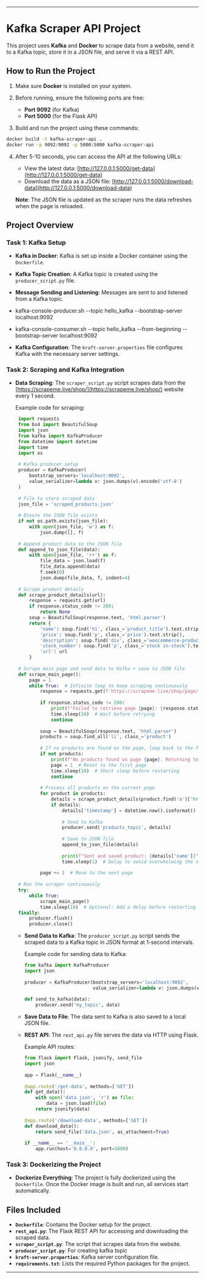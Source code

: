 
---

# Kafka Scraper API Project

This project uses **Kafka** and **Docker** to scrape data from a website, send it to a Kafka topic, store it in a JSON file, and serve it via a REST API.

## How to Run the Project

1. Make sure **Docker** is installed on your system.

2. Before running, ensure the following ports are free:
   - **Port 9092** (for Kafka)
   - **Port 5000** (for the Flask API)

3. Build and run the project using these commands:

```bash
docker build -t kafka-scraper-api .
docker run -p 9092:9092 -p 5000:5000 kafka-scraper-api
```

4. After 5-10 seconds, you can access the API at the following URLs:
   - View the latest data: [http://127.0.0.1:5000/get-data](http://127.0.0.1:5000/get-data)
   - Download the data as a JSON file: [http://127.0.0.1:5000/download-data](http://127.0.0.1:5000/download-data)

   **Note**: The JSON file is updated as the scraper runs the data refreshes when the page is reloaded.

## Project Overview

### Task 1: Kafka Setup

- **Kafka in Docker**: Kafka is set up inside a Docker container using the `Dockerfile`.
  
- **Kafka Topic Creation**: A Kafka topic is created using the `producer_script.py` file.

- **Message Sending and Listening**: Messages are sent to and listened from a Kafka topic.
- kafka-console-producer.sh --topic hello_kafka --bootstrap-server localhost:9092
- kafka-console-consumer.sh --topic hello_kafka --from-beginning --bootstrap-server localhost:9092


- **Kafka Configuration**: The `kraft-server.properties` file configures Kafka with the necessary server settings.

### Task 2: Scraping and Kafka Integration

- **Data Scraping**: The `scraper_script.py` script scrapes data from the [https://scrapeme.live/shop/](https://scrapeme.live/shop/) website every 1 second.

  Example code for scraping:
  ```python
   import requests
   from bs4 import BeautifulSoup
   import json
   from kafka import KafkaProducer
   from datetime import datetime
   import time
   import os
   
   # Kafka producer setup
   producer = KafkaProducer(
       bootstrap_servers='localhost:9092',
       value_serializer=lambda v: json.dumps(v).encode('utf-8')
   )
   
   # File to store scraped data
   json_file = 'scraped_products.json'
   
   # Ensure the JSON file exists
   if not os.path.exists(json_file):
       with open(json_file, 'w') as f:
           json.dump([], f)
   
   # Append product data to the JSON file
   def append_to_json_file(data):
       with open(json_file, 'r+') as f:
           file_data = json.load(f)
           file_data.append(data)
           f.seek(0)
           json.dump(file_data, f, indent=4)
   
   # Scrape product details
   def scrape_product_details(url):
       response = requests.get(url)
       if response.status_code != 200:
           return None
       soup = BeautifulSoup(response.text, 'html.parser')
       return {
           'name': soup.find('h1', class_='product_title').text.strip(),
           'price': soup.find('p', class_='price').text.strip(),
           'description': soup.find('div', class_='woocommerce-product-details__short-description').text.strip(),
           'stock_number': soup.find('p', class_='stock in-stock').text.strip() if soup.find('p', class_='stock in-stock') else "Out of Stock",
           'url': url
       }
   
   # Scrape main page and send data to Kafka + save to JSON file
   def scrape_main_page():
       page = 1
       while True:  # Infinite loop to keep scraping continuously
           response = requests.get(f'https://scrapeme.live/shop/page/{page}/')
           
           if response.status_code != 200:
               print(f"Failed to retrieve page {page}: {response.status_code}")
               time.sleep(10)  # Wait before retrying
               continue
   
           soup = BeautifulSoup(response.text, 'html.parser')
           products = soup.find_all('li', class_='product')
   
           # If no products are found on the page, loop back to the first page
           if not products:
               print(f"No products found on page {page}. Returning to page 1.")
               page = 1  # Reset to the first page
               time.sleep(10)  # Short sleep before restarting
               continue
   
           # Process all products on the current page
           for product in products:
               details = scrape_product_details(product.find('a')['href'])
               if details:
                   details['timestamp'] = datetime.now().isoformat()
   
                   # Send to Kafka
                   producer.send('products_topic', details)
   
                   # Save to JSON file
                   append_to_json_file(details)
   
                   print(f"Sent and saved product: {details['name']}")
                   time.sleep(1)  # Delay to avoid overwhelming the server
   
           page += 1  # Move to the next page
   
   # Run the scraper continuously
   try:
       while True:
           scrape_main_page()
           time.sleep(10)  # Optional: Add a delay before restarting the scraping cycle
   finally:
       producer.flush()
       producer.close()
     ```
   
   - **Send Data to Kafka**: The `producer_script.py` script sends the scraped data to a Kafka topic in JSON format at 1-second intervals.
   
     Example code for sending data to Kafka:
     ```python
     from kafka import KafkaProducer
     import json
   
     producer = KafkaProducer(bootstrap_servers='localhost:9092',
                              value_serializer=lambda v: json.dumps(v).encode('utf-8'))
   
     def send_to_kafka(data):
         producer.send('my_topic', data)
     ```
   
   - **Save Data to File**: The data sent to Kafka is also saved to a local JSON file.
   
   - **REST API**: The `rest_api.py` file serves the data via HTTP using Flask.
   
     Example API routes:
     ```python
     from flask import Flask, jsonify, send_file
     import json
   
     app = Flask(__name__)
   
     @app.route('/get-data', methods=['GET'])
     def get_data():
         with open('data.json', 'r') as file:
             data = json.load(file)
         return jsonify(data)
   
     @app.route('/download-data', methods=['GET'])
     def download_data():
         return send_file('data.json', as_attachment=True)
   
     if __name__ == '__main__':
         app.run(host='0.0.0.0', port=5000)
     ```

### Task 3: Dockerizing the Project

- **Dockerize Everything**: The project is fully dockerized using the `Dockerfile`. Once the Docker image is built and run, all services start automatically.

## Files Included

- **`Dockerfile`**: Contains the Docker setup for the project.
- **`rest_api.py`**: The Flask REST API for accessing and downloading the scraped data.
- **`scraper_script.py`**: The script that scrapes data from the website.
- **`producer_script.py`**: For creating kafka topic
- **`kraft-server.properties`**: Kafka server configuration file.
- **`requirements.txt`**: Lists the required Python packages for the project.



---
